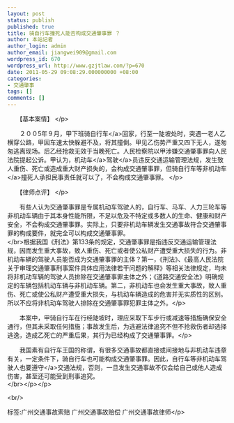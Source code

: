 ```yaml
---
layout: post
status: publish
published: true
title: 骑自行车撞死人能否构成交通肇事罪 ？
author: 本站记者
author_login: admin
author_email: jiangwei909@gmail.com
wordpress_id: 670
wordpress_url: http://www.gzjtlaw.com/?p=670
date: 2011-05-29 09:08:29.000000000 +08:00
categories:
- 交通肇事
tags: []
comments: []
---
```

<p><p>　　【基本案情】 <&#47;p><p>　　２００5年９月，甲下班骑<a>自行车<&#47;a>回家，行至一陡坡处时，突遇一老人乙横穿公路，甲因车速太快躲避不及，将其撞倒。甲见乙伤势严重又四下无人，遂匆匆逃离现场。后乙经抢救无效于当晚死亡。人民检察院以甲涉嫌交通肇事罪向人民法院提起公诉。甲认为，<a>机动车<&#47;a><a>驾驶<&#47;a>员违反交通运输管理法规，发生致人重伤、死亡或造成重大财产损失的，会构成交通肇事罪，但骑自行车等<a>非机动车<&#47;a>撞死人承担民事责任就可以了，不会构成交通肇事罪。 <&#47;p><p>　　【律师点评】 <&#47;p><p>　　有些人认为交通肇事罪是专属机动车驾驶人的，自行车、马车、人力三轮车等非机动车辆由于其本身性能所限，不足以危及不特定或多数人的生命、健康和财产安全，不会构成交通肇事罪。实际上，只要非机动车辆发生交通事故符合交通肇事罪的构成要件，就完全可以构成交通肇事罪。<br><&#47;br>根据我国《刑法》第133条的规定，交通肇事罪是指违反交通运输管理法规，因而发生重大事故，致人重伤、死亡或者使公私财产遭受重大损失的行为。非机动车辆的驾驶人员能否成为交通肇事罪的主体？第一，《刑法》、《最高人民法院关于审理交通肇事刑事案件具体应用法律若干问题的解释》等相关法律规定，均未将非机动车辆的驾驶人员排除在交通肇事罪主体之外；《道路交通安全法》明确规定的车辆包括机动车辆与非机动车辆。第二，非机动车也会发生重大事故，致人重伤、死亡或使公私财产遭受重大损失，与机动车辆造成的危害并无实质性的区别。所以不应将非机动车驾驶人排除在交通肇事罪犯罪主体之外。<&#47;p><p>　　本案中，甲骑自行车在行经陡坡时，理应采取下车步行或减速等措施确保安全通行，但其未采取任何措施；事故发生后，为逃避法律追究不但不抢救伤者却选择逃逸，造成乙死亡的严重后果，其行为已经构成了交通肇事罪。<&#47;p><p>　　我国素有自行车王国的称谓，有很多交通事故都直接或间接地与非机动车违章有关，一定条件下，骑自行车也可能构成交通肇事罪。因此，自行车等非机动车驾驶人也要<a>遵守<&#47;a>交通法规，否则，一旦发生交通事故不仅会给自己或他人造成伤害，甚至还可能受到刑事追究。 <br><&#47;br><&#47;p><&#47;p><br&#47;><p>标签:广州交通事故索赔 广州交通事故赔偿 广州交通事故律师<&#47;p>
